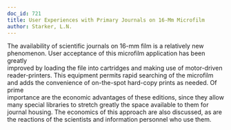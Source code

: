```yaml
---
doc_id: 721
title: User Experiences with Primary Journals on 16-Mm Microfilm
author: Starker, L.N.
---
```


The availability of scientific journals on 16-mm film is a relatively new
phenomenon.  User acceptance of this microfilm application has been greatly       
improved by loading the file into cartridges and making use of motor-driven
reader-printers.  This equipment permits rapid searching of the microfilm
and adds the convenience of on-the-spot hard-copy prints as needed.  Of prime  
importance are the economic advantages of these editions, since they allow many
special libraries to stretch greatly the space available to them for journal
housing.  The economics of this approach are also discussed, as are the 
reactions of the scientists and information personnel who use them.